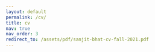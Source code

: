 ```yaml
---
layout: default
permalink: /cv/
title: cv
nav: true
nav_order: 3
redirect_to: /assets/pdf/sanjit-bhat-cv-fall-2021.pdf
---
```

